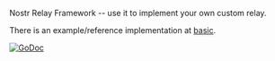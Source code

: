 Nostr Relay Framework -- use it to implement your own custom relay.

There is an example/reference implementation at [basic](/cmd/relay/).

<a href="https://godoc.org/realy.mleku.dev"><img src="https://img.shields.io/badge/api-reference-blue.svg?style=flat-square" alt="GoDoc"></a>
